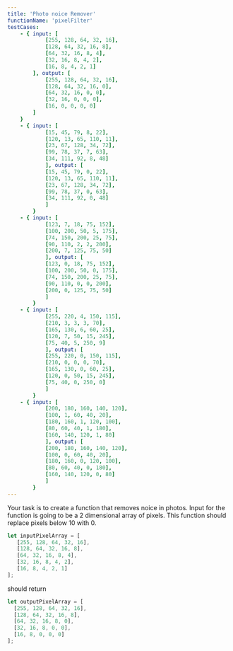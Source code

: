 ```yaml
---
title: 'Photo noice Remover'
functionName: 'pixelFilter'
testCases:
    - { input: [
            [255, 128, 64, 32, 16],
            [128, 64, 32, 16, 8],
            [64, 32, 16, 8, 4],
            [32, 16, 8, 4, 2],
            [16, 8, 4, 2, 1]
        ], output: [
            [255, 128, 64, 32, 16],
            [128, 64, 32, 16, 0],
            [64, 32, 16, 0, 0],
            [32, 16, 0, 0, 0],
            [16, 0, 0, 0, 0]
        ]
    }
    - { input: [
            [15, 45, 79, 8, 22],
            [120, 13, 65, 110, 11],
            [23, 67, 128, 34, 72],
            [99, 78, 37, 7, 63],
            [34, 111, 92, 8, 48]
            ], output: [
            [15, 45, 79, 0, 22],
            [120, 13, 65, 110, 11],
            [23, 67, 128, 34, 72],
            [99, 78, 37, 0, 63],
            [34, 111, 92, 0, 48]
            ]
        }
    - { input: [
            [123, 7, 18, 75, 152],
            [100, 200, 50, 5, 175],
            [74, 150, 200, 25, 75],
            [90, 110, 2, 2, 200],
            [200, 7, 125, 75, 50]
            ], output: [
            [123, 0, 18, 75, 152],
            [100, 200, 50, 0, 175],
            [74, 150, 200, 25, 75],
            [90, 110, 0, 0, 200],
            [200, 0, 125, 75, 50]
            ]
        }
    - { input: [
            [255, 220, 4, 150, 115],
            [210, 3, 3, 3, 70],
            [165, 130, 6, 60, 25],
            [120, 7, 50, 15, 245],
            [75, 40, 5, 250, 9]
            ], output: [
            [255, 220, 0, 150, 115],
            [210, 0, 0, 0, 70],
            [165, 130, 0, 60, 25],
            [120, 0, 50, 15, 245],
            [75, 40, 0, 250, 0]
            ]
        }
    - { input: [
            [200, 180, 160, 140, 120],
            [100, 1, 60, 40, 20],
            [180, 160, 1, 120, 100],
            [80, 60, 40, 1, 180],
            [160, 140, 120, 1, 80]
            ], output: [
            [200, 180, 160, 140, 120],
            [100, 0, 60, 40, 20],
            [180, 160, 0, 120, 100],
            [80, 60, 40, 0, 180],
            [160, 140, 120, 0, 80]
            ]
        }
---
```


Your task is to create a function that removes noice in photos. Input for the function is going to be a 2 dimensional array of pixels.
This function should replace pixels below 10 with 0.


 ```js
let inputPixelArray = [
    [255, 128, 64, 32, 16],
    [128, 64, 32, 16, 8],
    [64, 32, 16, 8, 4],
    [32, 16, 8, 4, 2],
    [16, 8, 4, 2, 1]
];
 ``` 
 should return 


  ```js
let outputPixelArray = [
    [255, 128, 64, 32, 16],
    [128, 64, 32, 16, 8],
    [64, 32, 16, 8, 0],
    [32, 16, 8, 0, 0],
    [16, 8, 0, 0, 0]
];
 ``` 

